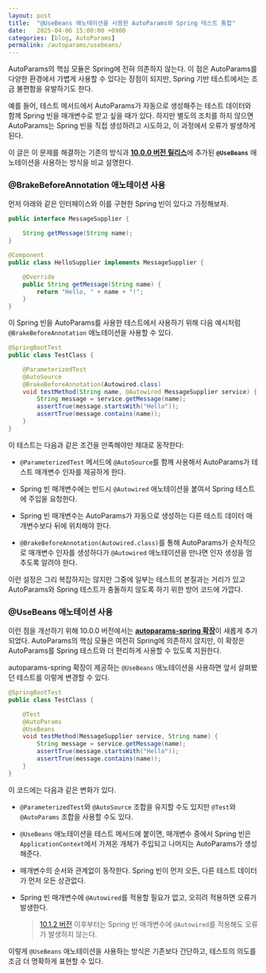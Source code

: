 ```yaml
---
layout: post
title:  "@UseBeans 애노테이션을 사용한 AutoParams와 Spring 테스트 통합"
date:   2025-04-06 15:00:00 +0900
categories: [blog, AutoParams]
permalink: /autoparams/usebeans/
---
```


AutoParams의 핵심 모듈은 Spring에 전혀 의존하지 않는다. 이 점은 AutoParams를 다양한 환경에서 가볍게 사용할 수 있다는 장점이 되지만, Spring 기반 테스트에서는 조금 불편함을 유발하기도 한다.

예를 들어, 테스트 메서드에서 AutoParams가 자동으로 생성해주는 테스트 데이터와 함께 Spring 빈을 매개변수로 받고 싶을 때가 있다. 하지만 별도의 조치를 하지 않으면 AutoParams는 Spring 빈을 직접 생성하려고 시도하고, 이 과정에서 오류가 발생하게 된다.

이 글은 이 문제를 해결하는 기존의 방식과 [**10.0.0 버전 릴리스**](https://github.com/AutoParams/AutoParams/releases/tag/10.0.0)에 추가된 **`@UseBeans`** 애노테이션을 사용하는 방식을 비교 설명한다.

<!--more-->

### @BrakeBeforeAnnotation 애노테이션 사용

먼저 아래와 같은 인터페이스와 이를 구현한 Spring 빈이 있다고 가정해보자.

```java
public interface MessageSupplier {

    String getMessage(String name);
}
```

```java
@Component
public class HelloSupplier implements MessageSupplier {

    @Override
    public String getMessage(String name) {
        return "Hello, " + name + "!";
    }
}
```

이 Spring 빈을 AutoParams를 사용한 테스트에서 사용하기 위해 다음 예시처럼 `@BrakeBeforeAnnotation` 애노테이션을 사용할 수 있다.

```java
@SpringBootTest
public class TestClass {

    @ParameterizedTest
    @AutoSource
    @BrakeBeforeAnnotation(Autowired.class)
    void testMethod(String name, @Autowired MessageSupplier service) {
        String message = service.getMessage(name);
        assertTrue(message.startsWith("Hello"));
        assertTrue(message.contains(name));
    }
}
```

이 테스트는 다음과 같은 조건을 만족해야만 제대로 동작한다:

- `@ParameterizedTest` 메서드에 `@AutoSource`를 함께 사용해서 AutoParams가 테스트 매개변수 인자를 제공하게 한다.

- Spring 빈 매개변수에는 반드시 `@Autowired` 애노테이션을 붙여서 Spring 테스트에 주입을 요청한다.

- Spring 빈 매개변수는 AutoParams가 자동으로 생성하는 다른 테스트 데이터 매개변수보다 뒤에 위치해야 한다.

- `@BrakeBeforeAnnotation(Autowired.class)`를 통해 AutoParams가 순차적으로 매개변수 인자를 생성하다가 `@Autowired` 애노테이션을 만나면 인자 생성을 멈추도록 알려야 한다.

이런 설정은 그리 복잡하지는 않지만 그중에 일부는 테스트의 본질과는 거리가 있고 AutoParams와 Spring 테스트가 충돌하지 않도록 하기 위한 방어 코드에 가깝다.

### @UseBeans 애노테이션 사용

이런 점을 개선하기 위해 10.0.0 버전에서는 [**autoparams-spring 확장**](https://mvnrepository.com/artifact/io.github.autoparams/autoparams-spring)이 새롭게 추가되었다. AutoParams의 핵심 모듈은 여전히 Spring에 의존하지 않지만, 이 확장은 AutoParams를 Spring 테스트와 더 편리하게 사용할 수 있도록 지원한다.

autoparams-spring 확장이 제공하는 `@UseBeans` 애노테이션을 사용하면 앞서 살펴봤던 테스트를 이렇게 변경할 수 있다.

```java
@SpringBootTest
public class TestClass {

    @Test
    @AutoParams
    @UseBeans
    void testMethod(MessageSupplier service, String name) {
        String message = service.getMessage(name);
        assertTrue(message.startsWith("Hello"));
        assertTrue(message.contains(name));
    }
}
```

이 코드에는 다음과 같은 변화가 있다.

- `@ParameterizedTest`와 `@AutoSource` 조합을 유지할 수도 있지만 `@Test`와 `@AutoParams` 조합을 사용할 수도 있다.

- `@UseBeans` 애노테이션을 테스트 메서드에 붙이면, 매개변수 중에서 Spring 빈은 `ApplicationContext`에서 가져온 개체가 주입되고 나머지는 AutoParams가 생성해준다.

- 매개변수의 순서와 관계없이 동작한다. Spring 빈이 먼저 오든, 다른 테스트 데이터가 먼저 오든 상관없다.

- Spring 빈 매개변수에 `@Autowired`를 적용할 필요가 없고, 오히려 적용하면 오류가 발생한다.
  > [10.1.2 버전](https://github.com/AutoParams/AutoParams/releases/tag/10.1.2) 이후부터는 Spring 빈 매개변수에 `@Autowired`를 적용해도 오류가 발생하지 않는다.

이렇게 `@UseBeans` 애노테이션을 사용하는 방식은 기존보다 간단하고, 테스트의 의도를 조금 더 명확하게 표현할 수 있다.
